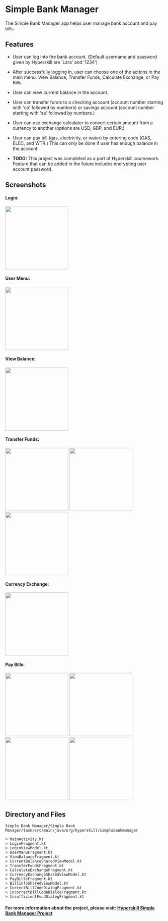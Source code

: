 # Simple Bank Manager
The Simple Bank Manager app helps user manage bank account and pay bills. 

## Features
- User can log into the bank account. (Default username and password given by Hyperskill are 'Lara' and '1234')
- After successfully logging in, user can choose one of the actions in the main menu: 
View Balance, Transfer Funds, Calculate Exchange, or Pay Bills
- User can view current balance in the account.
- User can transfer funds to a checking account (account number starting with 'ca' followed by numbers) or
  savings account (account number starting with 'sa' followed by numbers.)
- User can use exchange calculator to convert certain amount from a currency to another (options are USD, GBP, and EUR.)
- User can pay bill (gas, electricity, or water) by entering code (GAS, ELEC, and WTR.) This can only be done
if user has enough balance in the account.

- **TODO:**
This project was completed as a part of Hyperskill coursework. Feature that can be added in the future includes encrypting user account password.

## Screenshots
#### Login:
<kbd><img src="https://github.com/user-attachments/assets/feb5c190-3c78-4ede-ad8a-e8ee6f0f35fe" width="200"></kbd>
#### User Menu:
<kbd><img src="https://github.com/user-attachments/assets/751d8fed-c18a-434b-94b6-b5be7811b457" width="200"></kbd>
#### View Balance:
<kbd><img src="https://github.com/user-attachments/assets/5e1f4179-b1f4-4003-ab59-249643957940" width="200"></kbd>
#### Transfer Funds:
<kbd><img src="https://github.com/user-attachments/assets/7bd69824-0819-4ce7-b68d-3713ec9d455d" width="200"></kbd>
<kbd><img src="https://github.com/user-attachments/assets/d519199e-41a7-4b27-b189-a74c2ba10b85" width="200"></kbd>
<kbd><img src="https://github.com/user-attachments/assets/7705a734-73c9-4cf0-8393-024cc4423c6d" width="200"></kbd>
#### Currency Exchange:
<kbd><img src="https://github.com/user-attachments/assets/510aeb52-de76-4cb4-a803-03eca97d9794" width="200"></kbd>
#### Pay Bills:
<kbd><img src="https://github.com/user-attachments/assets/d44b0b11-ed0a-40bd-815a-1a272ec3c08d" width="200"></kbd>
<kbd><img src="https://github.com/user-attachments/assets/f44edcb7-a16f-4c18-a92d-f24efa7f11b8" width="200"></kbd>
<kbd><img src="https://github.com/user-attachments/assets/038e8cb8-f636-4a05-b7ec-d1f58f77d42f" width="200"></kbd>
<kbd><img src="https://github.com/user-attachments/assets/c9abfa54-8b90-4240-b37b-9bbf949a1452" width="200"></kbd>


## Directory and Files
```
Simple Bank Manager/Simple Bank Manager/task/src/main/java/org/hyperskill/simplebankmanager

> MainActivity.kt
> LoginFragment.kt
> LoginViewModel.kt
> UserMenuFragment.kt
> ViewBalanceFragment.kt
> CurrentBalanceSharedViewModel.kt
> TransferFundsFragment.kt
> CalculateExchangeFragment.kt
> CurrencyExchangeSharedViewModel.kt
> PayBillsFragment.kt
> BillInfoSharedViewModel.kt
> CorrectBillCodeDialogFragment.kt
> IncorrectBillCodeDialogFragment.kt
> InsufficientFundDialogFragment.kt

```

#### For more information about the project, please visit: [Hyperskill Simple Bank Manager Project](https://hyperskill.org/projects/333)

